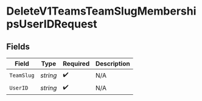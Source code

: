 # DeleteV1TeamsTeamSlugMembershipsUserIDRequest


## Fields

| Field              | Type               | Required           | Description        |
| ------------------ | ------------------ | ------------------ | ------------------ |
| `TeamSlug`         | *string*           | :heavy_check_mark: | N/A                |
| `UserID`           | *string*           | :heavy_check_mark: | N/A                |